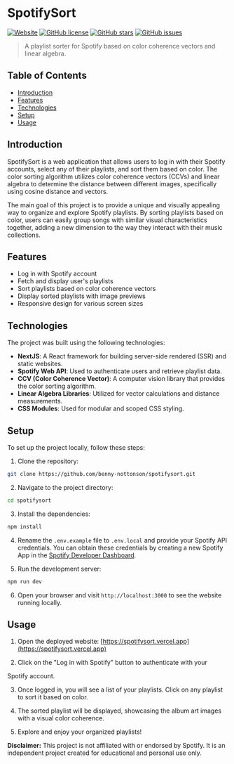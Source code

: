 # SpotifySort

[![Website](https://img.shields.io/website?label=Check%20it%20out&style=flat-square&url=https%3A%2F%2Fspotifysort.vercel.app)](https://spotifysort.vercel.app)
[![GitHub license](https://img.shields.io/github/license/benny-nottonson/spotifysort?style=flat-square)](https://github.com/benny-nottonson/spotifysort/blob/master/LICENSE.md)
[![GitHub stars](https://img.shields.io/github/stars/benny-nottonson/spotifysort?style=flat-square)](https://github.com/benny-nottonson/spotifysort/stargazers)
[![GitHub issues](https://img.shields.io/github/issues/benny-nottonson/spotifysort?style=flat-square)](https://github.com/benny-nottonson/spotifysort/issues)

> A playlist sorter for Spotify based on color coherence vectors and linear algebra.

## Table of Contents

- [Introduction](#introduction)
- [Features](#features)
- [Technologies](#technologies)
- [Setup](#setup)
- [Usage](#usage)

## Introduction

SpotifySort is a web application that allows users to log in with their Spotify accounts, select any of their playlists, and sort them based on color. The color sorting algorithm utilizes color coherence vectors (CCVs) and linear algebra to determine the distance between different images, specifically using cosine distance and vectors.

The main goal of this project is to provide a unique and visually appealing way to organize and explore Spotify playlists. By sorting playlists based on color, users can easily group songs with similar visual characteristics together, adding a new dimension to the way they interact with their music collections.

## Features

- Log in with Spotify account
- Fetch and display user's playlists
- Sort playlists based on color coherence vectors
- Display sorted playlists with image previews
- Responsive design for various screen sizes

## Technologies

The project was built using the following technologies:

- **NextJS**: A React framework for building server-side rendered (SSR) and static websites.
- **Spotify Web API**: Used to authenticate users and retrieve playlist data.
- **CCV (Color Coherence Vector)**: A computer vision library that provides the color sorting algorithm.
- **Linear Algebra Libraries**: Utilized for vector calculations and distance measurements.
- **CSS Modules**: Used for modular and scoped CSS styling.

## Setup

To set up the project locally, follow these steps:

1. Clone the repository:

```bash
git clone https://github.com/benny-nottonson/spotifysort.git
```

2. Navigate to the project directory:

```bash
cd spotifysort
```

3. Install the dependencies:

```bash
npm install
```

4. Rename the `.env.example` file to `.env.local` and provide your Spotify API credentials. You can obtain these credentials by creating a new Spotify App in the [Spotify Developer Dashboard](https://developer.spotify.com/dashboard).

5. Run the development server:

```bash
npm run dev
```

6. Open your browser and visit `http://localhost:3000` to see the website running locally.

## Usage

1. Open the deployed website: [https://spotifysort.vercel.app](https://spotifysort.vercel.app)

2. Click on the "Log in with Spotify" button to authenticate with your

 Spotify account.

3. Once logged in, you will see a list of your playlists. Click on any playlist to sort it based on color.

4. The sorted playlist will be displayed, showcasing the album art images with a visual color coherence.

5. Explore and enjoy your organized playlists!

**Disclaimer:** This project is not affiliated with or endorsed by Spotify. It is an independent project created for educational and personal use only.
